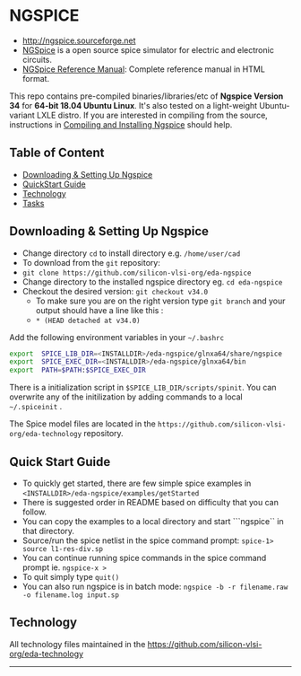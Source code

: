 # NGSPICE 
- http://ngspice.sourceforge.net
- [NGSpice] is a open source spice simulator for electric and electronic circuits. 
- [NGSpice Reference Manual][NGSpiceMan]: Complete reference manual in HTML format.

This repo contains pre-compiled binaries/libraries/etc of **Ngspice Version 34** for **64-bit 18.04 Ubuntu Linux**. It's also tested on a light-weight Ubuntu-variant LXLE distro. If you are interested in compiling from the source, instructions in [Compiling and Installing Ngspice](ADMIN.md) should help.

## Table of Content
- [Downloading & Setting Up Ngspice](#downloading-&-setting-up-ngspice)
- [QuickStart Guide](#Quick-Start-Guide)
- [Technology](#Technology)
- [Tasks](#Tasks)

## Downloading & Setting Up Ngspice

- Change directory ```cd``` to install directory <INSTALLDIR> e.g. ```/home/user/cad```
- To download from the ```git``` repository:
- ```git clone https://github.com/silicon-vlsi-org/eda-ngspice```
- Change directory to the installed ngspice directory eg. ```cd eda-ngspice```
- Checkout the desired version: ```git checkout v34.0```
  - To make sure you are on the right version type ```git branch``` and your output should have a line like this :
  - ```* (HEAD detached at v34.0)```

Add the following environment variables in your `~/.bashrc`

```bash
export  SPICE_LIB_DIR=<INSTALLDIR>/eda-ngspice/glnxa64/share/ngspice
export  SPICE_EXEC_DIR=<INSTALLDIR>/eda-ngspice/glnxa64/bin
export  PATH=$PATH:$SPICE_EXEC_DIR
```
There is a initialization script in `$SPICE_LIB_DIR/scripts/spinit`. You can overwrite any of the initilization by adding commands to a local `~/.spiceinit` .

The Spice model files are located in the ```https://github.com/silicon-vlsi-org/eda-technology``` repository.

## Quick Start Guide

- To quickly get started, there are few simple spice examples in ```<INSTALLDIR>/eda-ngspice/examples/getStarted```
- There is suggested order in README based on difficulty that you can follow.
- You can copy the examples to a local directory and start ```ngspice`` in that directory.
- Source/run the spice netlist in the spice command prompt: ```spice-1> source l1-res-div.sp```
- You can continue running spice commands in the spice command prompt ie. ```ngspice-x >```
- To quit simply type ```quit()```
- You can also run ngspice is in batch mode: ```ngspice -b -r filename.raw -o filename.log input.sp```

## Technology
All technology files maintained in the https://github.com/silicon-vlsi-org/eda-technology



* * *

[OpenRAM]:              https://openram.soe.ucsc.edu/
[OpenRAMgit]:           https://github.com/VLSIDA/OpenRAM 
[OpenRAMpaper]:         https://ieeexplore.ieee.org/document/7827670/
[SCMOS]:                https://www.mosis.com/files/scmos/scmos.pdf
[NGSpice]:              http://ngspice.sourceforge.net
[NGSpiceMan]:           http://ngspice.sourceforge.net/docs/ngspice-html-manual/manual.xhtml
[Magic]:                http://opencircuitdesign.com/magic/
[Netgen]:               http://opencircuitdesign.com/netgen/

